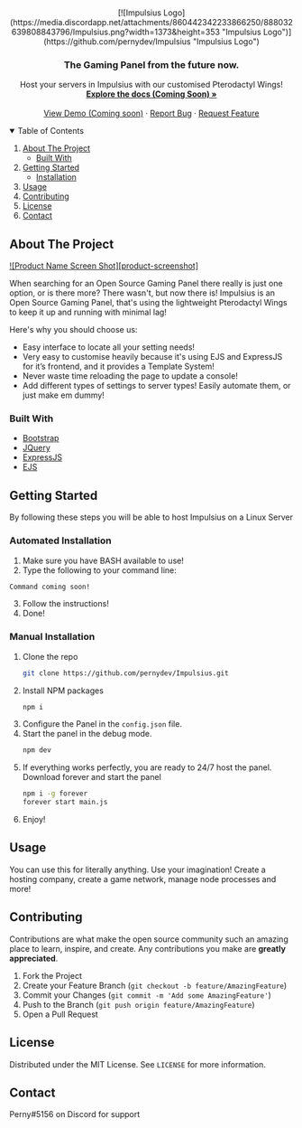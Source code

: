 <br />
<p align="center">
    [![Impulsius Logo](https://media.discordapp.net/attachments/860442342233866250/888032639808843796/Impulsius.png?width=1373&height=353 "Impulsius Logo")](https://github.com/pernydev/Impulsius "Impulsius Logo")

  <h3 align="center">The Gaming Panel from the future now.</h3>

  <p align="center">
   Host your servers in Impulsius with our customised Pterodactyl Wings!
    <br />
    <a href="#"><strong>Explore the docs (Coming Soon) »</strong></a>
    <br />
    <br />
    <a href="#">View Demo (Coming soon)</a>
    ·
    <a href="https://github.com/pernydev/Impulsius/issues">Report Bug</a>
    ·
    <a href="https://github.com/pernydev/Impulsius/issues">Request Feature</a>
  </p>
</p>

<details open="open">
  <summary>Table of Contents</summary>
  <ol>
    <li>
      <a href="#about-the-project">About The Project</a>
      <ul>
        <li><a href="#built-with">Built With</a></li>
      </ul>
    </li>
    <li>
      <a href="#getting-started">Getting Started</a>
      <ul>
        <li><a href="#installation">Installation</a></li>
      </ul>
    </li>
    <li><a href="#usage">Usage</a></li>
    <li><a href="#contributing">Contributing</a></li>
    <li><a href="#license">License</a></li>
    <li><a href="#contact">Contact</a></li>
  </ol>
</details>

## About The Project

[![Product Name Screen Shot][product-screenshot]](https://example.com)

When searching for an Open Source Gaming Panel there really is just one option, or is there more? There wasn't, but now there is! Impulsius is an Open Source Gaming Panel, that's using the lightweight Pterodactyl Wings to keep it up and running with minimal lag!

Here's why you should choose us:
* Easy interface to locate all your setting needs! 
* Very easy to customise heavily because it's using EJS and ExpressJS for it’s frontend, and it provides a Template System!
* Never waste time reloading the page to update a console!
* Add different types of settings to server types! Easily automate them, or just make em dummy!

### Built With
* [Bootstrap](https://getbootstrap.com)
* [JQuery](https://jquery.com)
* [ExpressJS](https://expressjs.com)
* [EJS](https://ejs.co)


<!-- GETTING STARTED -->
## Getting Started

By following these steps you will be able to host Impulsius on a Linux Server

### Automated Installation

1. Make sure you have BASH available to use!
2. Type the following to your command line:
```sh
Command coming soon!
```
3. Follow the instructions!
4. Done!

### Manual Installation

1. Clone the repo
   ```sh
   git clone https://github.com/pernydev/Impulsius.git
   ```
2. Install NPM packages
   ```sh
   npm i
   ```
3. Configure the Panel in the `config.json` file.
4. Start the panel in the debug mode.
   ```sh
   npm dev
   ```
5. If everything works perfectly, you are ready to 24/7 host the panel.
Download forever and start the panel
   ```sh
   npm i -g forever
   forever start main.js
   ```
6. Enjoy!

<!-- USAGE EXAMPLES -->
## Usage

You can use this for literally anything. Use your imagination! Create a hosting company, create a game network, manage node processes and more!

<!-- CONTRIBUTING -->
## Contributing

Contributions are what make the open source community such an amazing place to learn, inspire, and create. Any contributions you make are **greatly appreciated**.

1. Fork the Project
2. Create your Feature Branch (`git checkout -b feature/AmazingFeature`)
3. Commit your Changes (`git commit -m 'Add some AmazingFeature'`)
4. Push to the Branch (`git push origin feature/AmazingFeature`)
5. Open a Pull Request



<!-- LICENSE -->
## License

Distributed under the MIT License. See `LICENSE` for more information.



<!-- CONTACT -->
## Contact

Perny#5156 on Discord for support
